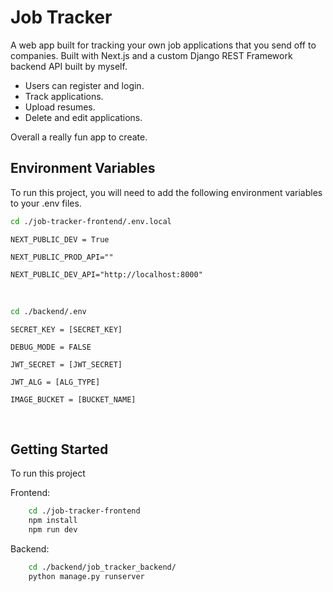 # Job Tracker

A web app built for tracking your own job applications that you send off to companies.
Built with Next.js and a custom Django REST Framework backend API built by myself. 

- Users can register and login.
- Track applications.
- Upload resumes.
- Delete and edit applications.

Overall a really fun app to create.
&nbsp;
## Environment Variables

To run this project, you will need to add the following environment variables to your .env files.

```bash
cd ./job-tracker-frontend/.env.local
```

`NEXT_PUBLIC_DEV = True`

`NEXT_PUBLIC_PROD_API=""`

`NEXT_PUBLIC_DEV_API="http://localhost:8000"`

&nbsp;

```bash
cd ./backend/.env
```
`SECRET_KEY = [SECRET_KEY]`

`DEBUG_MODE = FALSE`

`JWT_SECRET = [JWT_SECRET]`

`JWT_ALG = [ALG_TYPE]`

`IMAGE_BUCKET = [BUCKET_NAME]`


&nbsp;
## Getting Started

To run this project

Frontend:
```bash
    cd ./job-tracker-frontend
    npm install
    npm run dev
```

Backend:
```bash
    cd ./backend/job_tracker_backend/
    python manage.py runserver
```

